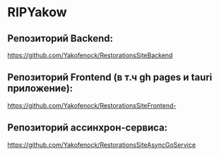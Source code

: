 # RIPYakow
## Репозиторий Backend: 
https://github.com/Yakofenock/RestorationsSiteBackend
## Репозиторий Frontend (в т.ч gh pages и tauri приложение): 
https://github.com/Yakofenock/RestorationsSiteFrontend-
## Репозиторий ассинхрон-сервиса:
https://github.com/Yakofenock/RestorationsSiteAsyncGoService
